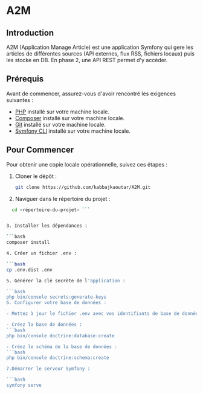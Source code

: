 # A2M

## Introduction
A2M (Application Manage Article) est une application Symfony qui gere les articles de différentes sources (API externes, flux RSS, fichiers locaux) puis les stocke en DB. En phase 2, une API REST permet d'y accéder.
## Prérequis
Avant de commencer, assurez-vous d'avoir rencontré les exigences suivantes :

- [PHP](https://www.php.net/) installé sur votre machine locale.
- [Composer](https://getcomposer.org/) installé sur votre machine locale.
- [Git](https://git-scm.com/) installé sur votre machine locale.
- [Symfony CLI](https://symfony.com/download) installé sur votre machine locale.

## Pour Commencer

Pour obtenir une copie locale opérationnelle, suivez ces étapes :

1. Cloner le dépôt :

   ```bash
   git clone https://github.com/kabbajkaoutar/A2M.git
   
2. Naviguer dans le répertoire du projet :

 ```bash
   cd <répertoire-du-projet> ```


3. Installer les dépendances :

 ```bash
composer install

4. Créer un fichier .env :

 ```bash
cp .env.dist .env

5. Générer la clé secrète de l'application :

```bash
php bin/console secrets:generate-keys
6. Configurer votre base de données :

- Mettez à jour le fichier .env avec vos identifiants de base de données.

- Créez la base de données :
```bash
php bin/console doctrine:database:create

- Créez le schéma de la base de données :
```bash
php bin/console doctrine:schema:create

7.Démarrer le serveur Symfony :

```bash
symfony serve
